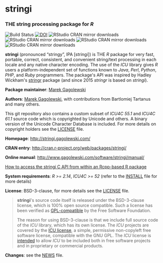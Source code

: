 # **stringi**

### THE string processing package for *R*



![Build Status](https://github.com/gagolews/stringi/workflows/stringi%20for%20R/badge.svg)
[![DOI](https://zenodo.org/badge/doi/10.5281/zenodo.19071.svg)](http://dx.doi.org/10.5281/zenodo.19071)
![RStudio CRAN mirror downloads](http://cranlogs.r-pkg.org/badges/grand-total/stringi)
![RStudio CRAN mirror downloads](http://cranlogs.r-pkg.org/badges/last-month/stringi)
![RStudio CRAN mirror downloads](http://cranlogs.r-pkg.org/badges/last-week/stringi)
![RStudio CRAN mirror downloads](http://cranlogs.r-pkg.org/badges/last-day/stringi)

**stringi**  (pronounced “stringy”, IPA [strinɡi]) is THE *R*
package for very fast, portable, correct, consistent,
and convenient string/text processing in each locale and any native
character encoding. The use of the *ICU* library gives *R* users a
platform-independent set of functions known to *Java*, *Perl*, *Python*,
*PHP*, and *Ruby* programmers. The package's API was inspired by
Hadley Wickham's [stringr](http://cran.r-project.org/web/packages/stringr)
package (and since 2015 *stringr* is based on *stringi*).

**Package maintainer**: [Marek Gagolewski](http://www.gagolewski.com/)

**Authors**: [Marek Gagolewski](http://www.gagolewski.com/),
with contributions from Bartlomiej Tartanus and many others.

This git repository also contains a custom subset of *ICU4C 55.1*
and *ICU4C 61.1* source code which is copyrighted by Unicode and others.
A binary version of the Unicode Character Database is included.
For more details on copyright holders see the
[LICENSE](http://raw.githubusercontent.com/gagolews/stringi/master/LICENSE) file.

**Homepage**: http://stringi.gagolewski.com/

**CRAN entry**: http://cran.r-project.org/web/packages/stringi/

**Online manual**: http://www.gagolewski.com/software/stringi/manual/

[How to access the stringi C API from within an Rcpp-based R package](https://github.com/gagolews/ExampleRcppStringi)

**System requirements**: *R >= 2.14*, *ICU4C >= 52* (refer to the
[INSTALL](http://raw.githubusercontent.com/gagolews/stringi/master/INSTALL)
file for more details)

**License**: BSD-3-clause, for more details see the
[LICENSE](http://raw.githubusercontent.com/gagolews/stringi/master/LICENSE) file.

> **stringi**'s source code itself is released under the BSD-3-clause license,
> which is 100% open source compatible. Such a license has been verified as
> [GPL-compatible](http://en.wikipedia.org/wiki/BSD_licenses)
> by the Free Software Foundation.
>
> The reason for using BSD-3-clause is that we include full source
> code of the *ICU* library, which has its own license.
> The *ICU* projects are covered by the
> [ICU license](http://source.icu-project.org/repos/icu/icu/trunk/LICENSE),
> a simple, permissive non-copyleft free software license, compatible with
> the GNU GPL. The *ICU* license is
> [intended](http://userguide.icu-project.org/icufaq#TOC-How-is-the-ICU-licensed-)
> to allow *ICU* to be included both in free software projects
> and in proprietary or commercial products.

**Changes**: see the
[NEWS](http://raw.githubusercontent.com/gagolews/stringi/master/NEWS) file.
